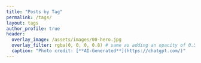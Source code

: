 ```yaml
---
title: "Posts by Tag"
permalink: /tags/
layout: tags
author_profile: true
header:
  overlay_image: /assets/images/00-hero.jpg
  overlay_filter: rgba(0, 0, 0, 0.8) # same as adding an opacity of 0.5 to a black background
  caption: "Photo credit: [**AI-Generated**](https://chatgpt.com/)"
---
```

